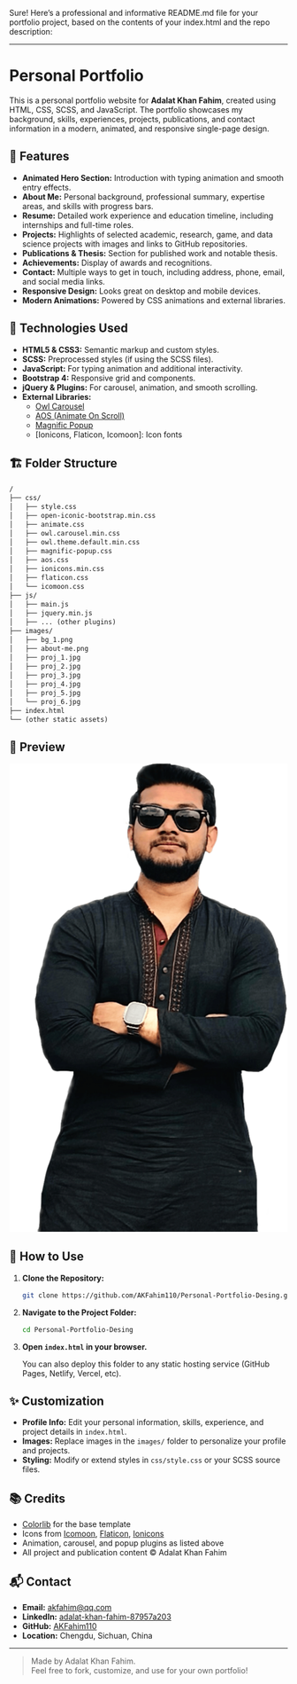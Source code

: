 Sure! Here’s a professional and informative README.md file for your portfolio project, based on the contents of your index.html and the repo description:

---

# Personal Portfolio

This is a personal portfolio website for **Adalat Khan Fahim**, created using HTML, CSS, SCSS, and JavaScript. The portfolio showcases my background, skills, experiences, projects, publications, and contact information in a modern, animated, and responsive single-page design.

## 🌟 Features

- **Animated Hero Section:** Introduction with typing animation and smooth entry effects.
- **About Me:** Personal background, professional summary, expertise areas, and skills with progress bars.
- **Resume:** Detailed work experience and education timeline, including internships and full-time roles.
- **Projects:** Highlights of selected academic, research, game, and data science projects with images and links to GitHub repositories.
- **Publications & Thesis:** Section for published work and notable thesis.
- **Achievements:** Display of awards and recognitions.
- **Contact:** Multiple ways to get in touch, including address, phone, email, and social media links.
- **Responsive Design:** Looks great on desktop and mobile devices.
- **Modern Animations:** Powered by CSS animations and external libraries.

## 🚀 Technologies Used

- **HTML5 & CSS3:** Semantic markup and custom styles.
- **SCSS:** Preprocessed styles (if using the SCSS files).
- **JavaScript:** For typing animation and additional interactivity.
- **Bootstrap 4:** Responsive grid and components.
- **jQuery & Plugins:** For carousel, animation, and smooth scrolling.
- **External Libraries:**
  - [Owl Carousel](https://owlcarousel2.github.io/OwlCarousel2/)
  - [AOS (Animate On Scroll)](https://michalsnik.github.io/aos/)
  - [Magnific Popup](https://dimsemenov.com/plugins/magnific-popup/)
  - [Ionicons, Flaticon, Icomoon]: Icon fonts

## 🏗️ Folder Structure

```
/
├── css/
│   ├── style.css
│   ├── open-iconic-bootstrap.min.css
│   ├── animate.css
│   ├── owl.carousel.min.css
│   ├── owl.theme.default.min.css
│   ├── magnific-popup.css
│   ├── aos.css
│   ├── ionicons.min.css
│   ├── flaticon.css
│   └── icomoon.css
├── js/
│   ├── main.js
│   ├── jquery.min.js
│   ├── ... (other plugins)
├── images/
│   ├── bg_1.png
│   ├── about-me.png
│   ├── proj_1.jpg
│   ├── proj_2.jpg
│   ├── proj_3.jpg
│   ├── proj_4.jpg
│   ├── proj_5.jpg
│   └── proj_6.jpg
├── index.html
└── (other static assets)
```

## 📸 Preview

![Portfolio Screenshot](images/bg_1.png)

## 📝 How to Use

1. **Clone the Repository:**
   ```bash
   git clone https://github.com/AKFahim110/Personal-Portfolio-Desing.git
   ```
2. **Navigate to the Project Folder:**
   ```bash
   cd Personal-Portfolio-Desing
   ```
3. **Open `index.html` in your browser.**

   You can also deploy this folder to any static hosting service (GitHub Pages, Netlify, Vercel, etc).

## ✨ Customization

- **Profile Info:** Edit your personal information, skills, experience, and project details in `index.html`.
- **Images:** Replace images in the `images/` folder to personalize your profile and projects.
- **Styling:** Modify or extend styles in `css/style.css` or your SCSS source files.

## 📚 Credits

- [Colorlib](https://colorlib.com) for the base template
- Icons from [Icomoon](https://icomoon.io/), [Flaticon](https://www.flaticon.com/), [Ionicons](https://ionicons.com/)
- Animation, carousel, and popup plugins as listed above
- All project and publication content © Adalat Khan Fahim

## 📬 Contact

- **Email:** akfahim@qq.com
- **LinkedIn:** [adalat-khan-fahim-87957a203](https://www.linkedin.com/in/adalat-khan-fahim-87957a203/)
- **GitHub:** [AKFahim110](https://github.com/AKFahim110)
- **Location:** Chengdu, Sichuan, China

---

> Made by Adalat Khan Fahim.  
> Feel free to fork, customize, and use for your own portfolio!
